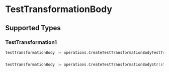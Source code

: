 # TestTransformationBody


## Supported Types

### TestTransformation1

```go
testTransformationBody := operations.CreateTestTransformationBodyTestTransformation1(operations.TestTransformation1{/* values here */})
```

### 

```go
testTransformationBody := operations.CreateTestTransformationBodyStr(string{/* values here */})
```

